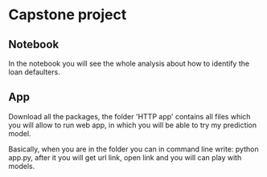 # Capstone project

## Notebook
In the notebook you will see the whole analysis about how to identify the loan defaulters.

## App
Download all the packages, the folder 'HTTP app' contains all files which you will allow to run web app, in which you will be able to try my prediction model.

Basically, when you are in the folder you can in command line write: python app.py, after it you will get url link, open link and you will can play with models.

